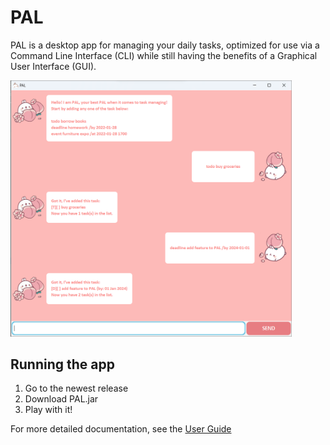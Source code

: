 # PAL
PAL is a desktop app for managing your daily tasks, optimized for use via a Command Line Interface (CLI) while still having the benefits of a Graphical User Interface (GUI).

<img src=docs/Ui.png width="450" height="auto">

## Running the app
1. Go to the newest release
2. Download PAL.jar
3. Play with  it!

For more detailed documentation, see the [User Guide](doc/README.md)
